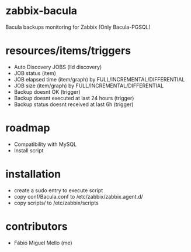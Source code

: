 zabbix-bacula
===
Bacula backups monitoring for Zabbix (Only Bacula-PGSQL)

resources/items/triggers
===
* Auto Discovery JOBS (lld discovery)
* JOB status (item)
* JOB elapsed time (item/graph) by FULL/INCREMENTAL/DIFFERENTIAL 
* JOB size (item/graph) by FULL/INCREMENTAL/DIFFERENTIAL
* Backup doesnt OK (trigger)
* Backup doesnt executed at last 24 hours (trigger)
* Backup status doesnt received at last 6h (trigger)

roadmap
===
* Compatibility with MySQL
* Install script

installation
===
* create a sudo entry to execute script
* copy conf/Bacula.conf to /etc/zabbix/zabbix.agent.d/
* copy scripts/ to /etc/zabbix/scripts

contributors
=====
* Fábio Miguel Mello (me)

